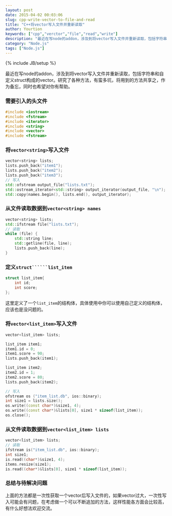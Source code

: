 ```yaml
---
layout: post
date: 2015-04-02 00:03:06
slug: cpp-write-vector-to-file-and-read
title: "C++将vector写入文件并重新读取"
author: Yourtion
keywords: ["cpp","verctor","file","read","write"]
description: "最近在写node的addon，涉及到将vector写入文件并重新读取，包括字符串和自定义struct构成的vector"
category: "Node.js"
tags: ["Node.js"]
---
```

{% include JB/setup %}

最近在写node的addon，涉及到将vector写入文件并重新读取，包括字符串和自定义struct构成的vector。研究了各种方法，有蛮多坑，将用到的方法共享之，作为备忘，同时也希望对你有帮助。

### 需要引入的头文件

```cpp
#include <iostream>
#include <fstream>
#include <iterator>
#include <string>
#include <vector>
#include <fstream>
```

### 将```vector<string>```写入文件

```cpp
vector<string> lists;
lists.push_back("item1");
lists.push_back("item2");
lists.push_back("item3");
// 写入
std::ofstream output_file("lists.txt");
std::ostream_iterator<std::string> output_iterator(output_file, "\n");
std::copy(names.begin(), lists.end(), output_iterator);
```

### 从文件读取数据到```vector<string> names```

```cpp
vector<string> lists;
std::ifstream file("lists.txt");
// 读取
while (file) {
	std::string line;
	std::getline(file, line);
	lists.push_back(line);
}  
```

### 定义```struct``````list_item```

```cpp
struct list_item{
	int id;
	int score;
};
```

这里定义了一个```list_item```的结构体，具体使用中你可以使用自己定义的结构体，应该也是没问题的。

### 将```vector<list_item>```写入文件

```cpp
vector<list_item> lists;

list_item item1;
item1.id = 0;
item1.score = 90;
lists.push_back(item1);

list_item item2;
item2.id = 1;
item2.score = 80;
lists.push_back(item2);

// 写入
ofstream os ("item_list.db", ios::binary);
int size1 = lists.size();
os.write((const char*)&size1, 4);
os.write((const char*)&lists[0], size1 * sizeof(list_item));
os.close();
```

### 从文件读取数据到```vector<list_item> lists```

```cpp
vector<list_item> lists;
// 读取
ifstream is("item_list.db", ios::binary);
int size1;
is.read((char*)&size1, 4);
items.resize(size1);
is.read((char*)&lists[0], size1 * sizeof(list_item));
```

### 总结与待解决问题

上面的方法都是一次性获取一个vector后写入文件的，如果vector过大，一次性写入可能会有问题，在考虑做一个可以不断追加的方法，这样性能各方面会比较高，有什么好想法欢迎交流。


